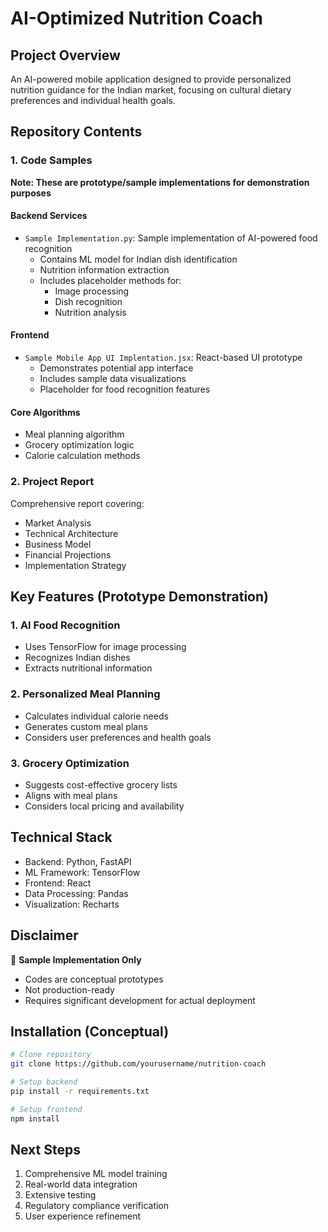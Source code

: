 # AI-Optimized Nutrition Coach

## Project Overview
An AI-powered mobile application designed to provide personalized nutrition guidance for the Indian market, focusing on cultural dietary preferences and individual health goals.

## Repository Contents

### 1. Code Samples
**Note: These are prototype/sample implementations for demonstration purposes**

#### Backend Services
- `Sample Implementation.py`: Sample implementation of AI-powered food recognition
  - Contains ML model for Indian dish identification
  - Nutrition information extraction
  - Includes placeholder methods for:
    * Image processing
    * Dish recognition
    * Nutrition analysis

#### Frontend 
- `Sample Mobile App UI Implentation.jsx`: React-based UI prototype
  - Demonstrates potential app interface
  - Includes sample data visualizations
  - Placeholder for food recognition features

#### Core Algorithms
- Meal planning algorithm
- Grocery optimization logic
- Calorie calculation methods

### 2. Project Report
Comprehensive report covering:
- Market Analysis
- Technical Architecture
- Business Model
- Financial Projections
- Implementation Strategy

## Key Features (Prototype Demonstration)

### 1. AI Food Recognition
- Uses TensorFlow for image processing
- Recognizes Indian dishes
- Extracts nutritional information

### 2. Personalized Meal Planning
- Calculates individual calorie needs
- Generates custom meal plans
- Considers user preferences and health goals

### 3. Grocery Optimization
- Suggests cost-effective grocery lists
- Aligns with meal plans
- Considers local pricing and availability

## Technical Stack
- Backend: Python, FastAPI
- ML Framework: TensorFlow
- Frontend: React
- Data Processing: Pandas
- Visualization: Recharts

## Disclaimer
🚨 **Sample Implementation Only**
- Codes are conceptual prototypes
- Not production-ready
- Requires significant development for actual deployment

## Installation (Conceptual)
```bash
# Clone repository
git clone https://github.com/yourusername/nutrition-coach

# Setup backend
pip install -r requirements.txt

# Setup frontend
npm install
```

## Next Steps
1. Comprehensive ML model training
2. Real-world data integration
3. Extensive testing
4. Regulatory compliance verification
5. User experience refinement